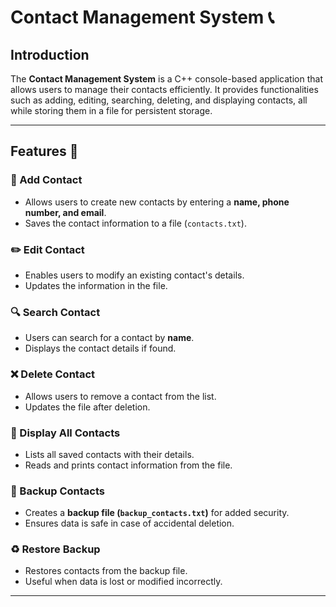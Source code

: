 # Contact Management System 📞

## Introduction
The **Contact Management System** is a C++ console-based application that allows users to manage their contacts efficiently. It provides functionalities such as adding, editing, searching, deleting, and displaying contacts, all while storing them in a file for persistent storage.

---

## Features 🚀

### 📌 Add Contact  
- Allows users to create new contacts by entering a **name, phone number, and email**.
- Saves the contact information to a file (`contacts.txt`).

### ✏️ Edit Contact  
- Enables users to modify an existing contact's details.
- Updates the information in the file.

### 🔍 Search Contact  
- Users can search for a contact by **name**.
- Displays the contact details if found.

### ❌ Delete Contact  
- Allows users to remove a contact from the list.
- Updates the file after deletion.

### 📜 Display All Contacts  
- Lists all saved contacts with their details.
- Reads and prints contact information from the file.

### 🔄 Backup Contacts  
- Creates a **backup file (`backup_contacts.txt`)** for added security.
- Ensures data is safe in case of accidental deletion.

### ♻️ Restore Backup  
- Restores contacts from the backup file.
- Useful when data is lost or modified incorrectly.

---
